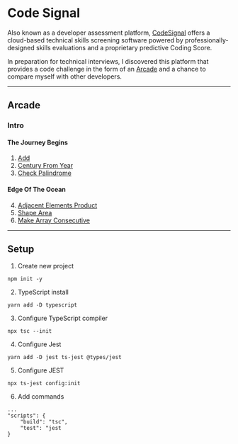 # Code Signal

Also known as a developer assessment platform, [CodeSignal](https://codesignal.com/) offers a cloud-based technical skills screening software powered by professionally-designed skills evaluations and a proprietary predictive Coding Score.

In preparation for technical interviews, I discovered this platform that provides a code challenge in the form of an [Arcade](https://app.codesignal.com/arcade/) and a chance to compare myself with other developers. 

---

## Arcade

### Intro

#### The Journey Begins

1) [Add](/src/arcade/intro/01-add/)
2) [Century From Year](/src/arcade/intro/02-century-from-year/)
3) [Check Palindrome](/src/arcade/intro/03-check-palindrome/)

#### Edge Of The Ocean

4) [Adjacent Elements Product](/src/arcade/intro/04-adjacent-elements-product/)
5) [Shape Area](/src/arcade/intro/05-shape-area/)
6) [Make Array Consecutive](/src/arcade/intro/06-make-array-consecutive/)


---

## Setup

1) Create new project

```
npm init -y
```

2) TypeScript install

```
yarn add -D typescript
```

3) Configure TypeScript compiler

```
npx tsc --init
```

4) Configure Jest

```
yarn add -D jest ts-jest @types/jest
```

5) Configure JEST

```
npx ts-jest config:init
```

6) Add commands

```
...
"scripts": {
    "build": "tsc",
    "test": "jest
}
